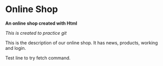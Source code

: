 # Online Shop

**An online shop created with Html**

_This is created to practice git_

This is the description of our online shop.
It has news, products, working and login.

Test line to try fetch command.
